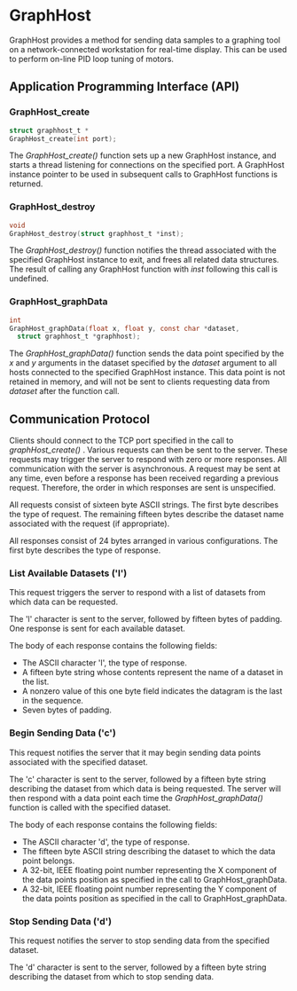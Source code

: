 GraphHost
=========

GraphHost provides a method for sending data samples to a graphing tool on a network-connected workstation for real-time display. This can be used to perform on-line PID loop tuning of motors.

Application Programming Interface (API)
---------------------------------------

### GraphHost\_create ###

```C
struct graphhost_t *
GraphHost_create(int port);
```
The *GraphHost\_create()* function sets up a new GraphHost instance, and starts a thread listening for connections on the specified port. A GraphHost instance pointer to be used in subsequent calls to GraphHost functions is returned.

### GraphHost\_destroy ###

```C
void
GraphHost_destroy(struct graphhost_t *inst);
```
The *GraphHost\_destroy()* function notifies the thread associated with the specified GraphHost instance to exit, and frees all related data structures. The result of calling any GraphHost function with *inst* following this call is undefined.

### GraphHost\_graphData ###

```C
int
GraphHost_graphData(float x, float y, const char *dataset,
  struct graphhost_t *graphhost);
```
The *GraphHost\_graphData()* function sends the data point specified by the *x* and *y* arguments in the dataset specified by the *dataset* argument to all hosts connected to the specified GraphHost instance. This data point is not retained in memory, and will not be sent to clients requesting data from *dataset* after the function call.

Communication Protocol
----------------------

Clients should connect to the TCP port specified in the call to *graphHost\_create()* . Various requests can then be sent to the server. These requests may trigger the server to respond with zero or more responses. All communication with the server is asynchronous. A request may be sent at any time, even before a response has been received regarding a previous request. Therefore, the order in which responses are sent is unspecified.

All requests consist of sixteen byte ASCII strings. The first byte describes the type of request. The remaining fifteen bytes describe the dataset name associated with the request (if appropriate).

All responses consist of 24 bytes arranged in various configurations. The first byte describes the type of response.

### List Available Datasets ('l') ###

This request triggers the server to respond with a list of datasets from which data can be requested.

The 'l' character is sent to the server, followed by fifteen bytes of padding. One response is sent for each available dataset.

The body of each response contains the following fields:
* The ASCII character 'l', the type of response.
* A fifteen byte string whose contents represent the name of a dataset in the list.
* A nonzero value of this one byte field indicates the datagram is the last in the sequence.
* Seven bytes of padding.

### Begin Sending Data ('c') ###

This request notifies the server that it may begin sending data points associated with the specified dataset.

The 'c' character is sent to the server, followed by a fifteen byte string describing the dataset from which data is being requested. The server will then respond with a data point each time the *GraphHost\_graphData()* function is called with the specified dataset.

The body of each response contains the following fields:
* The ASCII character 'd', the type of response.
* The fifteen byte ASCII string describing the dataset to which the data point belongs.
* A 32-bit, IEEE floating point number representing the X component of the data points position as specified in the call to GraphHost_graphData.
* A 32-bit, IEEE floating point number representing the Y component of the data points position as specified in the call to GraphHost_graphData.

### Stop Sending Data ('d') ###

This request notifies the server to stop sending data from the specified dataset.

The 'd' character is sent to the server, followed by a fifteen byte string describing the dataset from which to stop sending data.

